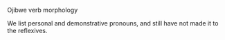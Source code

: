 
Ojibwe verb morphology                           

We list personal and demonstrative pronouns, and still have
not made it to the reflexives.













